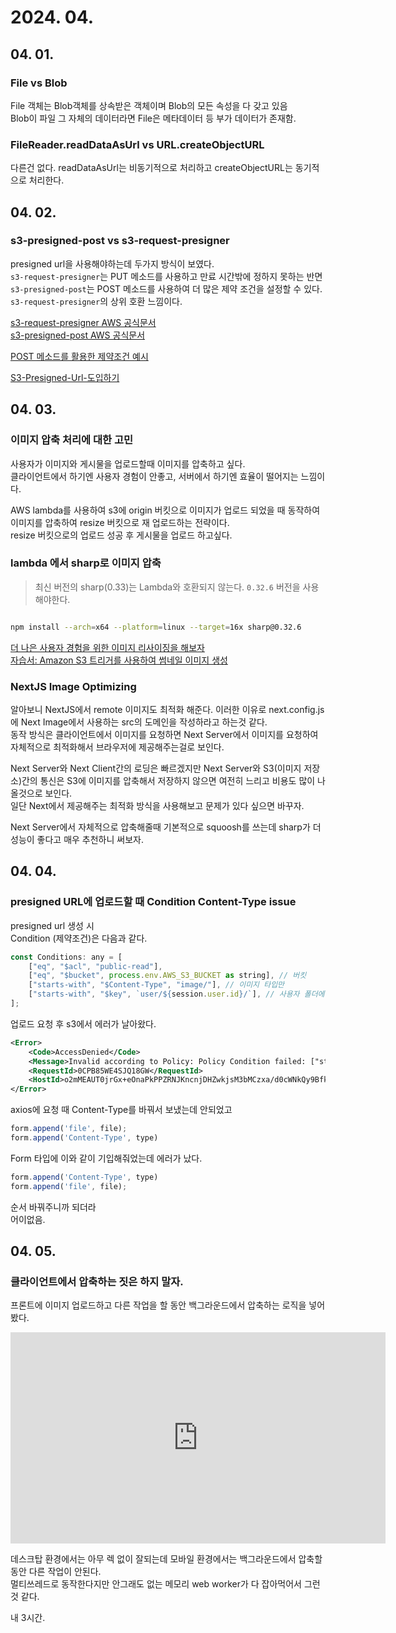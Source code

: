 # 2024. 04.

## 04. 01.

### File vs Blob

File 객체는 Blob객체를 상속받은 객체이며 Blob의 모든 속성을 다 갖고 있음  
Blob이 파일 그 자체의 데이터라면 File은 메타데이터 등 부가 데이터가 존재함.  

### FileReader.readDataAsUrl vs URL.createObjectURL

다른건 없다. readDataAsUrl는 비동기적으로 처리하고 createObjectURL는 동기적으로 처리한다.  


## 04. 02.

### s3-presigned-post vs s3-request-presigner

presigned url을 사용해야하는데 두가지 방식이 보였다.  
`s3-request-presigner`는 PUT 메소드를 사용하고 만료 시간밖에 정하지 못하는 반면 `s3-presigned-post`는 POST 메소드를 사용하여 더 많은 제약 조건을 설정할 수 있다. `s3-request-presigner`의 상위 호환 느낌이다.

[s3-request-presigner AWS 공식문서](https://docs.aws.amazon.com/AWSJavaScriptSDK/v3/latest/Package/-aws-sdk-s3-request-presigner/)  
[s3-presigned-post AWS 공식문서](https://docs.aws.amazon.com/AWSJavaScriptSDK/v3/latest/Package/-aws-sdk-s3-presigned-post/)  

[POST 메소드를 활용한 제약조건 예시](https://docs.aws.amazon.com/AmazonS3/latest/API/sigv4-HTTPPOSTConstructPolicy.html)  

[S3-Presigned-Url-도입하기](https://velog.io/@invidam/S3-Presigned-Url-%EB%8F%84%EC%9E%85%ED%95%98%EA%B8%B0)  


## 04. 03.

### 이미지 압축 처리에 대한 고민

사용자가 이미지와 게시물을 업로드할때 이미지를 압축하고 싶다.  
클라이언트에서 하기엔 사용자 경험이 안좋고, 서버에서 하기엔 효율이 떨어지는 느낌이다.  

AWS lambda를 사용하여 s3에 origin 버킷으로 이미지가 업로드 되었을 때 동작하여 이미지를 압축하여 resize 버킷으로 재 업로드하는 전략이다.  
resize 버킷으로의 업로드 성공 후 게시물을 업로드 하고싶다.  



### lambda 에서 sharp로 이미지 압축

> 최신 버전의 sharp(0.33)는 Lambda와 호환되지 않는다. `0.32.6` 버전을 사용해야한다.

```sh

npm install --arch=x64 --platform=linux --target=16x sharp@0.32.6

```


[더 나은 사용자 경험을 위한 이미지 리사이징을 해보자](https://medium.com/@wj2kim/%EB%8D%94-%EB%82%98%EC%9D%80-%EC%82%AC%EC%9A%A9%EC%9E%90-%EA%B2%BD%ED%97%98%EC%9D%84-%EC%9C%84%ED%95%9C-%EC%9D%B4%EB%AF%B8%EC%A7%80-%EB%A6%AC%EC%82%AC%EC%9D%B4%EC%A7%95%EC%9D%84-%ED%95%B4%EB%B3%B4%EC%9E%90-cffbb55b9d95)  
[자습서: Amazon S3 트리거를 사용하여 썸네일 이미지 생성](https://docs.aws.amazon.com/ko_kr/lambda/latest/dg/with-s3-tutorial.html)  

### NextJS Image Optimizing

알아보니 NextJS에서 remote 이미지도 최적화 해준다. 이러한 이유로 next.config.js에 Next Image에서 사용하는 src의 도메인을 작성하라고 하는것 같다.  
동작 방식은 클라이언트에서 이미지를 요청하면 Next Server에서 이미지를 요청하여 자체적으로 최적화해서 브라우저에 제공해주는걸로 보인다.  

Next Server와 Next Client간의 로딩은 빠르겠지만 Next Server와 S3(이미지 저장소)간의 통신은 S3에 이미지를 압축해서 저장하지 않으면 여전히 느리고 비용도 많이 나올것으로 보인다.  
일단 Next에서 제공해주는 최적화 방식을 사용해보고 문제가 있다 싶으면 바꾸자.  

Next Server에서 자체적으로 압축해줄때 기본적으로 squoosh를 쓰는데 sharp가 더 성능이 좋다고 매우 추천하니 써보자.

## 04. 04.

### presigned URL에 업로드할 때 Condition Content-Type issue

presigned url 생성 시  
Condition (제약조건)은 다음과 같다.

```js
const Conditions: any = [
    ["eq", "$acl", "public-read"], 
    ["eq", "$bucket", process.env.AWS_S3_BUCKET as string], // 버킷
    ["starts-with", "$Content-Type", "image/"], // 이미지 타입만
    ["starts-with", "$key", `user/${session.user.id}/`], // 사용자 폴더에만
];

```

업로드 요청 후 s3에서 에러가 날아왔다.  

```xml
<Error>
    <Code>AccessDenied</Code>
    <Message>Invalid according to Policy: Policy Condition failed: ["starts-with", "$Content-Type", "image/"]</Message>
    <RequestId>0CPB85WE4SJQ18GW</RequestId>
    <HostId>o2mMEAUT0jrGx+eOnaPkPPZRNJKncnjDHZwkjsM3bMCzxa/d0cWNkQy9BfkVThuzvu0iuNx7P3o=</HostId>
</Error>
```

axios에 요청 때 Content-Type를 바꿔서 보냈는데 안되었고

```js
form.append('file', file);
form.append('Content-Type', type)
```

Form 타입에 이와 같이 기입해줘었는데 에러가 났다.  

```js
form.append('Content-Type', type)
form.append('file', file);
```

순서 바꿔주니까 되더라  
어이없음.

## 04. 05.

### 클라이언트에서 압축하는 짓은 하지 말자.  

프론트에 이미지 업로드하고 다른 작업을 할 동안 백그라운드에서 압축하는 로직을 넣어봤다.  

<iframe src="https://www.youtube.com/shorts/BS9jeIm0ZkY" width="600" height="338" frameborder="0" allowfullscreen="true"></iframe> 

데스크탑 환경에서는 아무 렉 없이 잘되는데 모바일 환경에서는 백그라운드에서 압축할 동안 다른 작업이 안된다.   
멀티쓰레드로 동작한다지만 안그래도 없는 메모리 web worker가 다 잡아먹어서 그런것 같다.   

내 3시간.